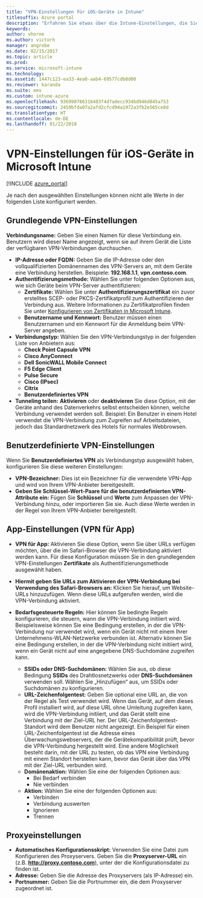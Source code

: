 ```yaml
---
title: "VPN-Einstellungen für iOS-Geräte in Intune"
titlesuffix: Azure portal
description: "Erfahren Sie etwas über die Intune-Einstellungen, die Sie zum Konfigurieren von VPN-Verbindungen auf iOS-Geräten verwenden können.\""
keywords: 
author: vhorne
ms.author: victorh
manager: angrobe
ms.date: 02/15/2017
ms.topic: article
ms.prod: 
ms.service: microsoft-intune
ms.technology: 
ms.assetid: 1447c123-ea33-4ea0-aab4-69577cdb8d00
ms.reviewer: karanda
ms.suite: ems
ms.custom: intune-azure
ms.openlocfilehash: 936990786316403f4d7adecc934bd946d845a753
ms.sourcegitcommit: 2459bfda07a2afd2cfcd94a1972a3fb2e565ce8d
ms.translationtype: HT
ms.contentlocale: de-DE
ms.lasthandoff: 01/22/2018
---
```

# <a name="vpn-settings-for-ios-devices-in-microsoft-intune"></a>VPN-Einstellungen für iOS-Geräte in Microsoft Intune

[!INCLUDE [azure_portal](./includes/azure_portal.md)]

Je nach den ausgewählten Einstellungen können nicht alle Werte in der folgenden Liste konfiguriert werden.

## <a name="base-vpn-settings"></a>Grundlegende VPN-Einstellungen


**Verbindungsname:** Geben Sie einen Namen für diese Verbindung ein. Benutzern wird dieser Name angezeigt, wenn sie auf ihrem Gerät die Liste der verfügbaren VPN-Verbindungen durchsuchen.
- **IP-Adresse oder FQDN:** Geben Sie die IP-Adresse oder den vollqualifizierten Domänennamen des VPN-Servers an, mit dem Geräte eine Verbindung herstellen. Beispiele: **192.168.1.1**, **vpn.contoso.com**.
- **Authentifizierungsmethode:** Wählen Sie unter folgenden Optionen aus, wie sich Geräte beim VPN-Server authentifizieren:
    - **Zertifikate:** Wählen Sie unter **Authentifizierungszertifikat** ein zuvor erstelltes SCEP- oder PKCS-Zertifikatprofil zum Authentifizieren der Verbindung aus. Weitere Informationen zu Zertifikatprofilen finden Sie unter [Konfigurieren von Zertifikaten in Microsoft Intune](certificates-configure.md).
    - **Benutzername und Kennwort:** Benutzer müssen einen Benutzernamen und ein Kennwort für die Anmeldung beim VPN-Server angeben.
- **Verbindungstyp:** Wählen Sie den VPN-Verbindungstyp in der folgenden Liste von Anbietern aus:
    - **Check Point Capsule VPN**
    - **Cisco AnyConnect**
    - **Dell SonicWALL Mobile Connect**
    - **F5 Edge Client**
    - **Pulse Secure**
    - **Cisco (IPsec)**
    - **Citrix**
    - **Benutzerdefiniertes VPN**
- **Tunneling teilen:** **Aktivieren** oder **deaktivieren** Sie diese Option, mit der Geräte anhand des Datenverkehrs selbst entscheiden können, welche Verbindung verwendet werden soll. Beispiel: Ein Benutzer in einem Hotel verwendet die VPN-Verbindung zum Zugreifen auf Arbeitsdateien, jedoch das Standardnetzwerk des Hotels für normales Webbrowsen.


## <a name="custom-vpn-settings"></a>Benutzerdefinierte VPN-Einstellungen

Wenn Sie **Benutzerdefiniertes VPN** als Verbindungstyp ausgewählt haben, konfigurieren Sie diese weiteren Einstellungen:

- **VPN-Bezeichner:** Dies ist ein Bezeichner für die verwendete VPN-App und wird von Ihrem VPN-Anbieter bereitgestellt.
- **Geben Sie Schlüssel-Wert-Paare für die benutzerdefinierten VPN-Attribute ein:** Fügen Sie **Schlüssel** und **Werte** zum Anpassen der VPN-Verbindung hinzu, oder importieren Sie sie. Auch diese Werte werden in der Regel von Ihrem VPN-Anbieter bereitgestellt.

## <a name="apps-per-app-vpn-settings"></a>App-Einstellungen (VPN für App)

- **VPN für App:** Aktivieren Sie diese Option, wenn Sie über URLs verfügen möchten, über die im Safari-Browser die VPN-Verbindung aktiviert werden kann. Für diese Konfiguration müssen Sie in den grundlegenden VPN-Einstellungen **Zertifikate** als Authentifizierungsmethode ausgewählt haben.
- **Hiermit geben Sie URLs zum Aktivieren der VPN-Verbindung bei Verwendung des Safari-Browsers an:** Klicken Sie hierauf, um Website-URLs hinzuzufügen. Wenn diese URLs aufgerufen werden, wird die VPN-Verbindung aktiviert.

- **Bedarfsgesteuerte Regeln:** Hier können Sie bedingte Regeln konfigurieren, die steuern, wann die VPN-Verbindung initiiert wird. Beispielsweise können Sie eine Bedingung erstellen, in der die VPN-Verbindung nur verwendet wird, wenn ein Gerät nicht mit einem Ihrer Unternehmens-WLAN-Netzwerke verbunden ist. Alternativ können Sie eine Bedingung erstellen, in der die VPN-Verbindung nicht initiiert wird, wenn ein Gerät nicht auf eine angegebene DNS-Suchdomäne zugreifen kann.

    - **SSIDs oder DNS-Suchdomänen:** Wählen Sie aus, ob diese Bedingung **SSIDs** des Drahtlosnetzwerks oder **DNS-Suchdomänen** verwenden soll. Wählen Sie „Hinzufügen“ aus, um SSIDs oder Suchdomänen zu konfigurieren.
    - **URL-Zeichenfolgentest:** Geben Sie optional eine URL an, die von der Regel als Test verwendet wird. Wenn das Gerät, auf dem dieses Profil installiert wird, auf diese URL ohne Umleitung zugreifen kann, wird die VPN-Verbindung initiiert, und das Gerät stellt eine Verbindung mit der Ziel-URL her. Der URL-Zeichenfolgentest-Standort wird dem Benutzer nicht angezeigt. Ein Beispiel für einen URL-Zeichenfolgentest ist die Adresse eines Überwachungswebservers, der die Gerätekompatibilität prüft, bevor die VPN-Verbindung hergestellt wird. Eine andere Möglichkeit besteht darin, mit der URL zu testen, ob das VPN eine Verbindung mit einem Standort herstellen kann, bevor das Gerät über das VPN mit der Ziel-URL verbunden wird.
    - **Domänenaktion:** Wählen Sie eine der folgenden Optionen aus:
        - Bei Bedarf verbinden 
        - Nie verbinden 
    - **Aktion:** Wählen Sie eine der folgenden Optionen aus:
        - Verbinden 
        - Verbindung auswerten 
        - Ignorieren 
        - Trennen 


## <a name="proxy-settings"></a>Proxyeinstellungen

- **Automatisches Konfigurationsskript:** Verwenden Sie eine Datei zum Konfigurieren des Proxyservers. Geben Sie die **Proxyserver-URL** ein (z.B. **http://proxy.contoso.com**), unter der die Konfigurationsdatei zu finden ist.
- **Adresse:** Geben Sie die Adresse des Proxyservers (als IP-Adresse) ein.
- **Portnummer:** Geben Sie die Portnummer ein, die dem Proxyserver zugeordnet ist.